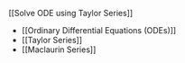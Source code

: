 [[Solve ODE using Taylor Series]]
- [[Ordinary Differential Equations (ODEs)]]
- [[Taylor Series]]
- [[Maclaurin Series]]


